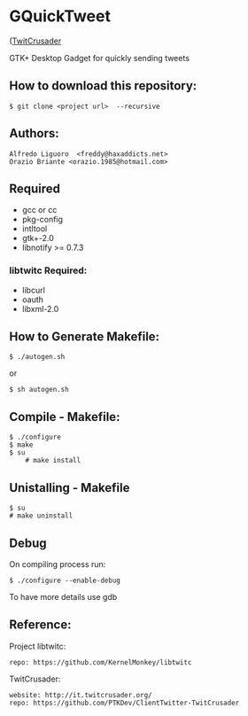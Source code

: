 # GQuickTweet

([TwitCrusader](https://raw.github.com/KernelMonkey/GQuickTweet/master/share/image/gqt_logo.png)

GTK+ Desktop Gadget for quickly sending tweets

## How to download this repository:

	$ git clone <project url>  --recursive

## Authors:
	Alfredo Liguoro  <freddy@haxaddicts.net>
	Orazio Briante <orazio.1985@hotmail.com>

## Required

*    gcc or cc
*    pkg-config
*    intltool
*    gtk+-2.0
*    libnotify >= 0.7.3

### libtwitc Required:

*   libcurl
*    oauth
*    libxml-2.0


## How to Generate Makefile:

	$ ./autogen.sh
  or

	$ sh autogen.sh


## Compile - Makefile:
    
	$ ./configure
	$ make
	$ su
    	# make install


## Unistalling - Makefile

    $ su
    # make uninstall


## Debug

On compiling process run:

    $ ./configure --enable-debug

To have more details use gdb


## Reference:

Project libtwitc:

	repo: https://github.com/KernelMonkey/libtwitc

TwitCrusader:

	website: http://it.twitcrusader.org/
	repo: https://github.com/PTKDev/ClientTwitter-TwitCrusader  
